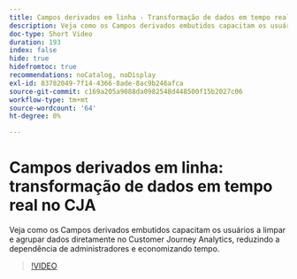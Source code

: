 ```yaml
---
title: Campos derivados em linha - Transformação de dados em tempo real no CJA
description: Veja como os Campos derivados embutidos capacitam os usuários a limpar e agrupar dados diretamente no Customer Journey Analytics, reduzindo a dependência de administradores e economizando tempo.
doc-type: Short Video
duration: 193
index: false
hide: true
hidefromtoc: true
recommendations: noCatalog, noDisplay
exl-id: 83782049-7f14-4366-8ade-8ac9b246afca
source-git-commit: c169a205a9088da0982548d448500f15b2027c06
workflow-type: tm+mt
source-wordcount: '64'
ht-degree: 0%

---
```


# Campos derivados em linha: transformação de dados em tempo real no CJA

Veja como os Campos derivados embutidos capacitam os usuários a limpar e agrupar dados diretamente no Customer Journey Analytics, reduzindo a dependência de administradores e economizando tempo.

<!-- 62_S102_3442449_192_inline-derived-fields-realtime-data-transformation-in-cja -->
>[!VIDEO](https://video.tv.adobe.com/v/3460291/?learn=on&enablevpops=true&captions=por_br)
